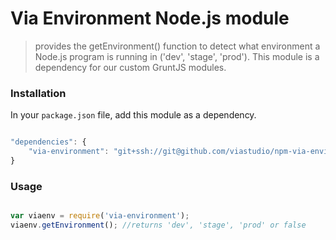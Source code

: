 Via Environment Node.js module
===================

>provides the getEnvironment() function to detect what environment a Node.js program is running in ('dev', 'stage', 'prod').  This module is a dependency for our custom GruntJS modules.

### Installation

In your `package.json` file, add this module as a dependency.

```javascript

"dependencies": {
    "via-environment": "git+ssh://git@github.com/viastudio/npm-via-environment.git"
}

```

###  Usage

```javascript

var viaenv = require('via-environment');
viaenv.getEnvironment(); //returns 'dev', 'stage', 'prod' or false

```


